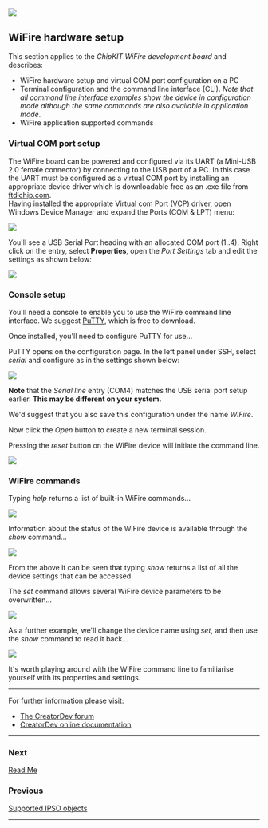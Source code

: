 ﻿
![](../img.png)
----


## WiFire hardware setup  
This section applies to the *ChipKIT WiFire development board* and describes:  

* WiFire hardware setup and virtual COM port configuration on a PC  
* Terminal configuration and the command line interface (CLI). *Note that all command line interface examples show the device in configuration mode although the same commands are also available in application mode*.  
* WiFire application supported commands  
  

### Virtual COM port setup  
The WiFire board can be powered and configured via its UART (a Mini-USB 2.0 female connector) by connecting to the USB port of a PC. In this case the UART must be configured as a virtual COM port by installing an appropriate device driver which is downloadable free as an .exe file from [ftdichip.com](http://www.ftdichip.com/Drivers/VCP.htm).  
Having installed the appropriate Virtual com Port (VCP) driver, open Windows Device Manager and expand the Ports (COM & LPT) menu:  

![](../images/device_manager.png)

You'll see a USB Serial Port heading with an allocated COM port (1..4). Right click on the entry, select **Properties**, open the *Port Settings* tab and edit the settings as shown below:  

![](../images/ComPort_Settings.png)

### Console setup  

You'll need a console to enable you to use the WiFire command line interface. We suggest [PuTTY](http://www.putty.org/), which is free to download.  

Once installed, you'll need to configure PuTTY for use...  

PuTTY opens on the configuration page. In the left panel under SSH, select *serial* and configure as in the settings shown below:  

![](../images/PuttyConfig.png)  

**Note** that the *Serial line* entry (COM4) matches the USB serial port setup earlier. **This may be different on your system.**

We'd suggest that you also save this configuration under the name *WiFire*.  

Now click the *Open* button to create a new terminal session.  

Pressing the *reset* button on the WiFire device will initiate the command line.  

![](../images/Putty_console.png)  

### WiFire commands  

Typing *help* returns a list of built-in WiFire commands...

![](../images/help_functions.png)  

Information about the status of the WiFire device is available through the *show* command...  

![](../images/show_command.png)  

From the above it can be seen that typing *show* returns a list of all the device settings that can be accessed.  

The *set* command allows several WiFire device parameters to be overwritten...

![](../images/set_command.png)  

As a further example, we'll change the device name using *set*, and then use the *show* command to read it back...  

![](../images/set_example.png)  

It's worth playing around with the WiFire command line to familiarise yourself with its properties and settings.  

---   
For further information please visit:  
* [The CreatorDev forum](Forum.creatordev.io)  
* [CreatorDev online documentation](Docs.creatordev.io/wifire)  

---


### Next

[Read Me](../README.md)


### Previous

[Supported IPSO objects](supportedObjects.md) 


----
